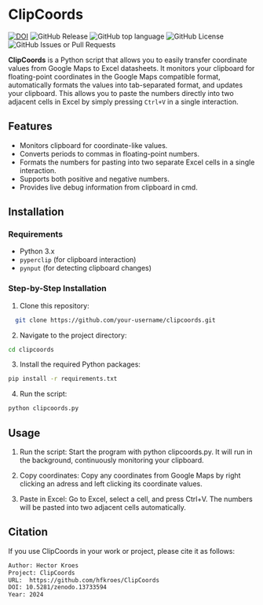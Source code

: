 # ClipCoords
[![DOI](https://zenodo.org/badge/854333898.svg)](https://zenodo.org/doi/10.5281/zenodo.13733593)
![GitHub Release](https://img.shields.io/github/v/release/hfkroes/ClipCoords?color=green)
![GitHub top language](https://img.shields.io/github/languages/top/hfkroes/ClipCoords?color=yellow)
![GitHub License](https://img.shields.io/github/license/hfkroes/ClipCoords?color=orange)
![GitHub Issues or Pull Requests](https://img.shields.io/github/issues/hfkroes/ClipCoords?color=red)

**ClipCoords** is a Python script that allows you to easily transfer coordinate values from Google Maps to Excel datasheets. It monitors your clipboard for floating-point coordinates in the Google Maps compatible format, automatically formats the values into tab-separated format, and updates your clipboard. This allows you to paste the numbers directly into two adjacent cells in Excel by simply pressing `Ctrl+V` in a single interaction.

## Features

- Monitors clipboard for coordinate-like values.
- Converts periods to commas in floating-point numbers.
- Formats the numbers for pasting into two separate Excel cells in a single interaction.
- Supports both positive and negative numbers.
- Provides live debug information from clipboard in cmd.

## Installation

### Requirements

- Python 3.x
- `pyperclip` (for clipboard interaction)
- `pynput` (for detecting clipboard changes)

### Step-by-Step Installation

1. Clone this repository:
```bash
  git clone https://github.com/your-username/clipcoords.git
   ```
   
2. Navigate to the project directory:

  ```bash
  cd clipcoords
  ```

3. Install the required Python packages:

  ```bash
  pip install -r requirements.txt
  ```
4. Run the script:

  ```bash
  python clipcoords.py
  ```
## Usage
1. Run the script: Start the program with python clipcoords.py. It will run in the background, continuously monitoring your clipboard.

2. Copy coordinates: Copy any coordinates from Google Maps by right clicking an adress and left clicking its coordinate values.

3. Paste in Excel: Go to Excel, select a cell, and press Ctrl+V. The numbers will be pasted into two adjacent cells automatically.

## Citation
If you use ClipCoords in your work or project, please cite it as follows:

```txt
Author: Hector Kroes
Project: ClipCoords
URL:  https://github.com/hfkroes/ClipCoords
DOI: 10.5281/zenodo.13733594
Year: 2024
```

